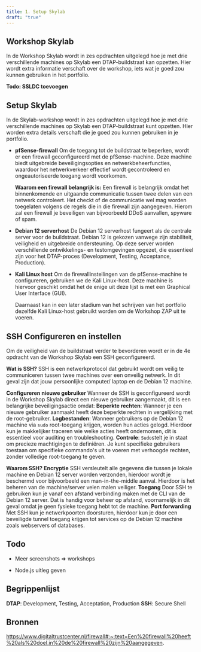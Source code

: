```yaml
---
title: 1. Setup Skylab
draft: "true"
---
```

## Workshop Skylab
In de Workshop Skylab wordt in zes opdrachten uitgelegd hoe je met drie verschillende machines op Skylab een DTAP-buildstraat kan opzetten. Hier wordt extra informatie verschaft over de workshop, iets wat je goed zou kunnen gebruiken in het portfolio.

**Todo: SSLDC toevoegen**

## Setup Skylab
In de Skylab-workshop wordt in zes opdrachten uitgelegd hoe je met drie verschillende machines op Skylab een DTAP-buildstraat kunt opzetten. Hier worden extra details verschaft die je goed zou kunnen gebruiken in je portfolio.

- **pfSense-firewall**
	Om de toegang tot de buildstraat te beperken, wordt er een firewall geconfigureerd met de pfSense-machine. Deze machine biedt uitgebreide beveiligingsopties en netwerkbeheerfuncties, waardoor het netwerkverkeer effectief wordt gecontroleerd en ongeautoriseerde toegang wordt voorkomen. 
	
	**Waarom een firewall belangrijk is:**
	Een firewall is belangrijk omdat het binnenkomende en uitgaande communicatie tussen twee delen van een netwerk controleert. Het checkt of de communicatie wel mag worden toegelaten volgens de regels die in die firewall zijn aangegeven. Hierom zal een firewall je beveiligen van bijvoorbeeld DDoS aanvallen, spyware of spam.

- **Debian 12 serverhost**
	De Debian 12 serverhost fungeert als de centrale server voor de buildstraat. Debian 12 is gekozen vanwege zijn stabiliteit, veiligheid en uitgebreide ondersteuning. Op deze server worden verschillende ontwikkelings- en testomgevingen opgezet, die essentieel zijn voor het DTAP-proces (Development, Testing, Acceptance, Production). 

- **Kali Linux host**
	Om de firewallinstellingen van de pfSense-machine te configureren, gebruiken we de Kali Linux-host. Deze machine is hiervoor geschikt omdat het de enige uit deze lijst is met een Graphical User Interface (GUI).
	
	Daarnaast kan in een later stadium van het schrijven van het portfolio dezelfde Kali Linux-host gebruikt worden om de Workshop ZAP uit te voeren.

## SSH Configureren en instellen
Om de veiligheid van de buildstraat verder te bevorderen wordt er in de 4e opdracht van de Workshop Skylab een SSH geconfigureerd.

**Wat is SSH?**
SSH is een netwerkprotocol dat gebruikt wordt om veilig te communiceren tussen twee machines over een onveilig netwerk. In dit geval zijn dat jouw persoonlijke computer/ laptop en de Debian 12 machine.


**Configureren nieuwe gebruiker**
Wanneer de SSH is geconfigureerd wordt in de Workshop Skylab direct een nieuwe gebruiker aangemaakt, dit is een belangrijke beveiligingsactie omdat:
**Beperkte rechten**:
Wanneer je een nieuwe gebruiker aanmaakt heeft deze beperkte rechten in vergelijking met de root-gebruiker.
**Logbestanden**:
Wanneer gebruikers op de Debian 12 machine via `sudo` root-toegang krijgen, worden hun acties gelogd. Hierdoor kun je makkelijker traceren wie welke acties heeft ondernomen, dit is essentieel voor auditing en troubleshooting.
**Controle**:
`Sudo`stelt je in staat om precieze machtigingen te definiëren. Je kunt specifieke gebruikers toestaan om specifieke commando's uit te voeren met verhoogde rechten, zonder volledige root-toegang te geven.


**Waarom SSH?**
**Encryptie**
SSH versleutelt alle gegevens die tussen je lokale machine en Debian 12 server worden verzonden, hierdoor wordt je beschermd voor bijvoorbeeld een man-in-the-middle aanval. Hierdoor is het beheren van de machine/server velen malen veiliger.
**Toegang**
Door SSH te gebruiken kun je vanaf een afstand verbinding maken met de CLI van de Debian 12 server. Dat is handig voor beheer op afstand, voornamelijk in dit geval omdat je geen fysieke toegang hebt tot de machine.
**Port forwarding**
Met SSH kun je netwerkpoorten doorsturen, hierdoor kun je door een beveiligde tunnel toegang krijgen tot services op de Debian 12 machine zoals webservers of databases.


## Todo
- Meer screenshots => workshops

- Node.js uitleg geven


## Begrippenlijst
**DTAP**: Development, Testing, Acceptation, Production
**SSH**: Secure Shell

## Bronnen
https://www.digitaltrustcenter.nl/firewall#:~:text=Een%20firewall%20heeft%20als%20doel,in%20de%20firewall%20zijn%20aangegeven.